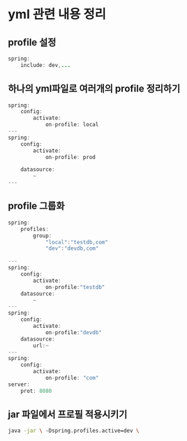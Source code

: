 # yml 관련 내용 정리

## profile 설정

```java
spring:
    include: dev,...

```

##  하나의 yml파일로 여러개의 profile 정리하기

```java
spring:
    config:
        activate:
            on-profile: local
---
spring:
    config:
        activate:
            on-profile: prod

    datasource:
        ~
---

```

## profile 그룹화

```java
spring:
    profiles:
        group:
            "local":"testdb,com"
            "dev":"devdb,com"

---
spring:
    config:
        activate:
            on-profile:"testdb"
    datasource:
        ~
---
spring:
    config:
        activate:
            on-profile:"devdb"
    datasource:
        url:~
---
spring:
    config:
        activate:
            on-profile: "com"
server:
    prot: 8080
```

## jar 파일에서 프로필 적용시키기

```bash
java -jar \ -Dspring.profiles.active=dev \
```